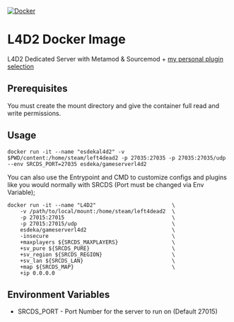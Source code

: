 [![Docker](https://github.com/EsDeKa/gameserverl4d2/actions/workflows/docker-publish.yml/badge.svg)](https://github.com/EsDeKa/gameserverl4d2/actions/workflows/docker-publish.yml)

# L4D2 Docker Image

L4D2 Dedicated Server with Metamod & Sourcemod + [my personal plugin selection](https://github.com/EsDeKa/l4d2server-resources)

## Prerequisites

You must create the mount directory and give the container full read and write permissions.

## Usage

```
docker run -it --name "esdekal4d2" -v $PWD/content:/home/steam/left4dead2 -p 27035:27035 -p 27035:27035/udp --env SRCDS_PORT=27035 esdeka/gameserverl4d2
```

You can also use the Entrypoint and CMD to customize configs and plugins like you would normally with SRCDS (Port must be changed via Env Variable);

```
docker run -it --name "L4D2" 						\
    -v /path/to/local/mount:/home/steam/left4dead2 	\
    -p 27015:27015 									\
    -p 27015:27015/udp 								\
    esdeka/gameserverl4d2            				\
	-insecure                                       \
    +maxplayers ${SRCDS_MAXPLAYERS}                 \
    +sv_pure ${SRCDS_PURE}                          \
    +sv_region ${SRCDS_REGION}                      \
    +sv_lan ${SRCDS_LAN}                            \
    +map ${SRCDS_MAP}                               \
    +ip 0.0.0.0
```

## Environment Variables

* SRCDS_PORT - Port Number for the server to run on (Default 27015)

